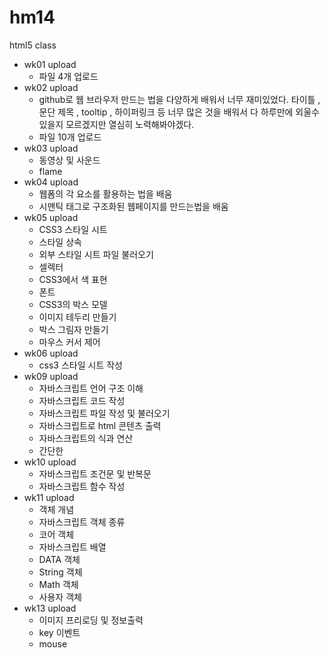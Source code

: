 # hm14
html5 class
- wk01 upload
  - 파일 4개 업로드
- wk02 upload
  - github로 웹 브라우저 만드는 법을 다양하게 배워서 너무 재미있었다. 타이틀 , 문단 제목 , tooltip , 하이퍼링크 등 너무 많은 것을 배워서 다 하루만에 외울수 있을지 모르겠지만 열심히 노력해봐야겠다.
  - 파일 10개 업로드
- wk03 upload
  - 동영상 및 사운드
  - flame 
- wk04 upload
  - 웹폼의 각 요소를 활용하는 법을 배움
  - 시맨틱 태그로 구조화된 웹페이지를 만드는법을 배움
- wk05 upload
  - CSS3 스타일 시트
  - 스타일 상속
  - 외부 스타일 시트 파일 불러오기
  - 셀렉터
  - CSS3에서 색 표현
  - 폰트
  - CSS3의 박스 모델
  - 이미지 테두리 만들기
  - 박스 그림자 만들기
  - 마우스 커서 제어
- wk06 upload
  - css3 스타일 시트 작성
- wk09 upload
  - 자바스크립트 언어 구조 이해
  - 자바스크립트 코드 작성
  - 자바스크립트 파일 작성 및 불러오기
  - 자바스크립트로 html 콘텐츠 출력
  - 자바스크립트의 식과 연산
  - 간단한  
- wk10 upload
  - 자바스크립트 조건문 및 반복문
  - 자바스크립트 함수 작성
- wk11 upload
  - 객체 개념
  - 자바스크립트 객체 종류
  - 코어 객체
  - 자바스크립트 배열
  - DATA 객체
  - String 객체
  - Math 객체
  - 사용자 객체
- wk13 upload
  - 이미지 프리로딩 및 정보출력
  - key 이벤트
  - mouse 
